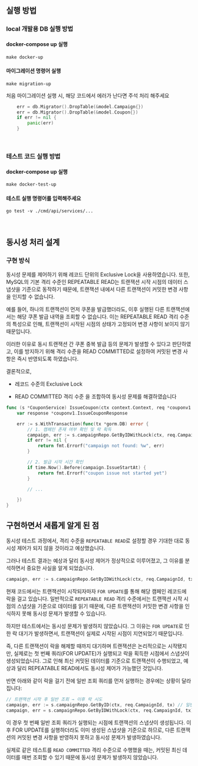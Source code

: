## 실행 방법

### local 개발용 DB 실행 방법

#### docker-compose up 실행

```
make docker-up
```

#### 마이그레이션 명령어 실행

```
make migration-up
```

처음 마이그레이션 실행 시, 해당 코드에서 에러가 난다면
주석 처리 해주세요

```go
	err = db.Migrator().DropTable(&model.Campaign{})
	err = db.Migrator().DropTable(&model.Coupon{})
	if err != nil {
		panic(err)
	}

```

<br>

### 테스트 코드 실행 방법

#### docker-compose up 실행

```
make docker-test-up
```

#### 테스트 실행 명령어를 입력해주세요

```
go test -v ./cmd/api/services/...
```

<br>

## 동시성 처리 설계

### 구현 방식

동시성 문제를 제어하기 위해 레코드 단위의 Exclusive Lock을 사용하였습니다.
또한, MySQL의 기본 격리 수준인 REPEATABLE READ는 트랜잭션 시작 시점의 데이터 스냅샷을 기준으로 동작하기 때문에, 트랜잭션 내에서 다른 트랜잭션이 커밋한 변경 사항을 인지할 수 없습니다.

예를 들어, 하나의 트랜잭션이 먼저 쿠폰을 발급했더라도, 이후 실행된 다른 트랜잭션에서는 해당 쿠폰 발급 내역을 조회할 수 없습니다. 이는 REPEATABLE READ 격리 수준의 특성으로 인해, 트랜잭션이 시작된 시점의 상태가 고정되어 변경 사항이 보이지 않기 때문입니다.

이러한 이유로 동시 트랜잭션 간 쿠폰 중복 발급 등의 문제가 발생할 수 있다고 판단하였고, 이를 방지하기 위해 격리 수준을 READ COMMITTED로 설정하여 커밋된 변경 사항은 즉시 반영되도록 하였습니다.

결론적으로,

- 레코드 수준의 Exclusive Lock

- READ COMMITTED 격리 수준
  을 조합하여 동시성 문제를 해결하였습니다

```go
func (s *CouponService) IssueCoupon(ctx context.Context, req *couponv1.IssueCouponRequest) (*couponv1.IssueCouponResponse, error) {
	var response *couponv1.IssueCouponResponse

	err := s.WithTransaction(func(tx *gorm.DB) error {
		// 1. 캠페인 존재 여부 확인 및 락 획득
		campaign, err := s.campaignRepo.GetByIDWithLock(ctx, req.CampaignId, tx)
		if err != nil {
			return fmt.Errorf("campaign not found: %w", err)
		}

		// 2. 발급 시작 시간 확인
		if time.Now().Before(campaign.IssueStartAt) {
			return fmt.Errorf("coupon issue not started yet")
		}

        // ...

	})
}
```

## 구현하면서 새롭게 알게 된 점

동시성 테스트 과정에서, 격리 수준을 `REPEATABLE READ`로 설정할 경우 기대한 대로 동시성 제어가 되지 않을 것이라고 예상했습니다.

그러나 테스트 결과는 예상과 달리 동시성 제어가 정상적으로 이루어졌고, 그 이유를 분석하면서 중요한 사실을 알게 되었습니다.

```go
campaign, err := s.campaignRepo.GetByIDWithLock(ctx, req.CampaignId, tx)
```

현재 코드에서는 트랜잭션이 시작되자마자 `FOR UPDATE`를 통해 해당 캠페인 레코드에 락을 걸고 있습니다.
일반적으로 `REPEATABLE READ` 격리 수준에서는 트랜잭션 시작 시점의 스냅샷을 기준으로 데이터를 읽기 때문에,
다른 트랜잭션이 커밋한 변경 사항을 인식하지 못해 동시성 문제가 발생할 수 있습니다.

하지만 테스트에서는 동시성 문제가 발생하지 않았습니다.
그 이유는 `FOR UPDATE`로 인한 락 대기가 발생하면서, 트랜잭션이 실제로 시작된 시점이 지연되었기 때문입니다.

즉, 다른 트랜잭션이 락을 해제할 때까지 대기하며 트랜잭션은 논리적으로는 시작됐지만,
실제로는 첫 번째 쿼리(FOR UPDATE)가 실행되고 락을 획득한 시점에서 스냅샷이 생성되었습니다.
그로 인해 최신 커밋된 데이터를 기준으로 트랜잭션이 수행되었고, 예상과 달리 REPEATABLE READ에서도 동시성 제어가 가능했던 것입니다.

반면 아래와 같이 락을 걸기 전에 일반 조회 쿼리를 먼저 실행하는 경우에는 상황이 달라집니다:

```go
// 트랜잭션 시작 후 일반 조회 → 이후 락 시도
campaign, err := s.campaignRepo.GetByID(ctx, req.CampaignId, tx) // 일반 조회
campaign, err = s.campaignRepo.GetByIDWithLock(ctx, req.CampaignId, tx) // 락
```

이 경우 첫 번째 일반 조회 쿼리가 실행되는 시점에 트랜잭션의 스냅샷이 생성됩니다.
이후 FOR UPDATE를 실행하더라도 이미 생성된 스냅샷을 기준으로 하므로,
다른 트랜잭션의 커밋된 변경 사항을 반영하지 못하고 동시성 문제가 발생하였습니다.

실제로 같은 테스트를 `READ COMMITTED` 격리 수준으로 수행했을 때는,
커밋된 최신 데이터를 매번 조회할 수 있기 때문에 동시성 문제가 발생하지 않았습니다.
